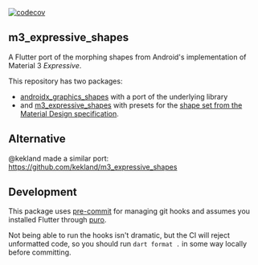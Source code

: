 [![codecov](https://codecov.io/gh/benthillerkus/m3_expressive_shapes/graph/badge.svg?token=BI0aUtvgn3)](https://codecov.io/gh/benthillerkus/m3_expressive_shapes)

## m3_expressive_shapes

A Flutter port of the morphing shapes from Android's implementation of Material 3 _Expressive_.

This repository has two packages:
- [androidx_graphics_shapes](packages/androidx_graphics_shapes) with a port of the underlying library
- and [m3_expressive_shapes](packages/m3_expressive_shapes) with presets for the [shape set from the Material Design specification](https://m3.material.io/styles/shape/overview-principles#1e5ec5be-a651-43c3-9fb2-dc9668a5f424).

## Alternative

@kekland made a similar port: https://github.com/kekland/m3_expressive_shapes

## Development

This package uses [pre-commit](https://pre-commit.com/) for managing git hooks and assumes you installed Flutter through [puro](http://puro.dev).

Not being able to run the hooks isn't dramatic, but the CI will reject unformatted code, so you should run `dart format .` in some way locally before committing.
